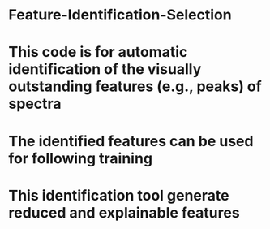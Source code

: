 # Feature-Identification-Selection
# This code is for automatic identification of the visually outstanding features (e.g., peaks) of spectra
# The identified features can be used for following training
# This identification tool generate reduced and explainable features
